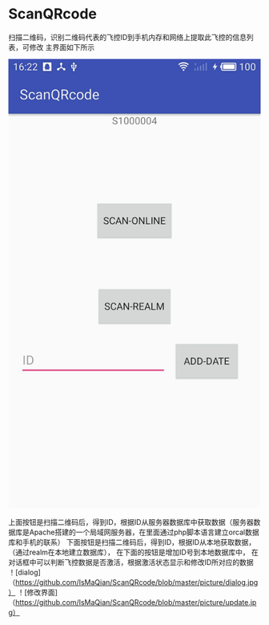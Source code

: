 # ScanQRcode
扫描二维码，识别二维码代表的飞控ID到手机内存和网络上提取此飞控的信息列表，可修改
主界面如下所示

![主界面](https://github.com/IsMaQian/ScanQRcode/raw/master/picture/mainView.jpg)

上面按钮是扫描二维码后，得到ID，根据ID从服务器数据库中获取数据（服务器数据库是Apache搭建的一个局域网服务器，在里面通过php脚本语言建立orcal数据库和手机的联系）
下面按钮是扫描二维码后，得到ID，根据ID从本地获取数据，（通过realm在本地建立数据库），
在下面的按钮是增加ID号到本地数据库中，
在对话框中可以判断飞控数据是否激活，根据激活状态显示和修改ID所对应的数据
！[dialog]（https://github.com/IsMaQian/ScanQRcode/blob/master/picture/dialog.jpg）
！[修改界面]（https://github.com/IsMaQian/ScanQRcode/blob/master/picture/update.jpg）

